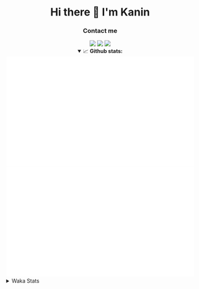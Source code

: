 <div align="center">
 <h1>Hi there 👋 I'm Kanin</h1>
 <h3>Contact me</h3>
 <a href="mailto:im@kanin.dev"><img src="https://img.shields.io/badge/gmail-%23D14836.svg?&style=for-the-badge&logo=gmail&logoColor=white"/></a>
 <a href="https://twitter.com/KaninDev"><img src="https://img.shields.io/badge/twitter-%231DA1F2.svg?&style=for-the-badge&logo=twitter&logoColor=white"/></a>
 <a href="https://www.linkedin.com/in/KaninDev"><img src="https://img.shields.io/badge/linkedin-%230077B5.svg?&style=for-the-badge&logo=linkedin&logoColor=white"/></a>
<details open>
  <summary>📈 <b>Github stats:</b></summary>
  <img src="https://github.com/Kanin/Kanin/blob/master/scripts/GitHubStats/generated/overview.svg"/>
  <img src="https://github.com/Kanin/Kanin/blob/master/scripts/GitHubStats/generated/languages.svg"/>
</details>
</div>

<details>
 <summary>Waka Stats</summary>

<!--START_SECTION:waka-->
![Code Time](http://img.shields.io/badge/Code%20Time-1%2C887%20hrs%2012%20mins-blue)

![Profile Views](http://img.shields.io/badge/Profile%20Views-1-blue)

![Lines of code](https://img.shields.io/badge/From%20Hello%20World%20I%27ve%20Written-23%20Thousand%20lines%20of%20code-blue)

**🐱 My GitHub Data** 

> 🏆 296 Contributions in the Year 2022
 > 
> 📦 91.6 kB Used in GitHub's Storage 
 > 
> 🚫 Not Opted to Hire
 > 
> 📜 18 Public Repositories 
 > 
> 🔑 8 Private Repositories  
 > 
**I'm a Night 🦉** 

```text
🌞 Morning    43 commits     ███░░░░░░░░░░░░░░░░░░░░░░   13.23% 
🌆 Daytime    72 commits     █████░░░░░░░░░░░░░░░░░░░░   22.15% 
🌃 Evening    136 commits    ██████████░░░░░░░░░░░░░░░   41.85% 
🌙 Night      74 commits     █████░░░░░░░░░░░░░░░░░░░░   22.77%

```
📅 **I'm Most Productive on Saturday** 

```text
Monday       34 commits     ██░░░░░░░░░░░░░░░░░░░░░░░   10.46% 
Tuesday      42 commits     ███░░░░░░░░░░░░░░░░░░░░░░   12.92% 
Wednesday    41 commits     ███░░░░░░░░░░░░░░░░░░░░░░   12.62% 
Thursday     53 commits     ████░░░░░░░░░░░░░░░░░░░░░   16.31% 
Friday       50 commits     ███░░░░░░░░░░░░░░░░░░░░░░   15.38% 
Saturday     63 commits     ████░░░░░░░░░░░░░░░░░░░░░   19.38% 
Sunday       42 commits     ███░░░░░░░░░░░░░░░░░░░░░░   12.92%

```


📊 **This Week I Spent My Time On** 

```text
⌚︎ Time Zone: America/New_York

💬 Programming Languages: 
No Activity Tracked This Week

🔥 Editors: 
No Activity Tracked This Week

🐱‍💻 Projects: 
No Activity Tracked This Week

💻 Operating System: 
No Activity Tracked This Week

```

**I Mostly Code in Python** 

```text
Python                   23 repos            ██████████████████░░░░░░░   74.19% 
JavaScript               3 repos             ██░░░░░░░░░░░░░░░░░░░░░░░   9.68% 
Kotlin                   2 repos             █░░░░░░░░░░░░░░░░░░░░░░░░   6.45% 
Java                     2 repos             █░░░░░░░░░░░░░░░░░░░░░░░░   6.45% 
HTML                     1 repo              ░░░░░░░░░░░░░░░░░░░░░░░░░   3.23%

```


**Timeline**

![Chart not found](https://raw.githubusercontent.com/Kanin/Kanin/master/charts/bar_graph.png) 


 Last Updated on 20/08/2022 07:05:46 UTC
<!--END_SECTION:waka-->
</details>
